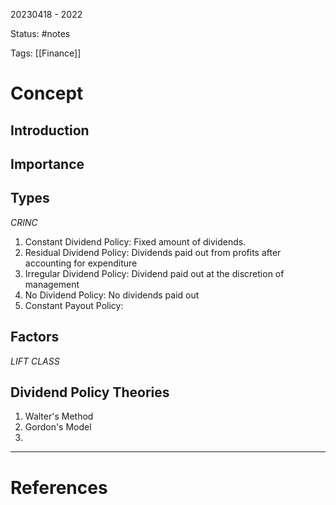 20230418 - 2022

Status: #notes

Tags: [[Finance]]

# Concept
## Introduction


## Importance


## Types
*CRINC*

1. Constant Dividend Policy: Fixed amount of dividends.
2. Residual Dividend Policy: Dividends paid out from profits after accounting for expenditure
3. Irregular Dividend Policy: Dividend paid out at the discretion of management
4. No Dividend Policy: No dividends paid out
5. Constant Payout Policy: 

## Factors
*LIFT CLASS*

## Dividend Policy Theories
1. Walter's Method
2. Gordon's Model
3. 

---
# References
